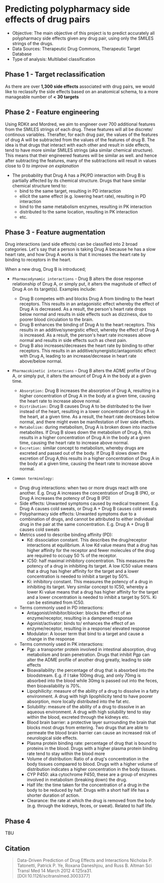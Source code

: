 # Predicting polypharmacy side effects of drug pairs
- Objective: The main objective of this project is to predict accurately all polypharmacy side effects given any drug pair, using only the SMILES strings of the drugs.
- Data Sources: Therapeutic Drug Commons, Therapeutic Target Database
- Type of analysis: Multilabel classification


## Phase 1 - Target reclassification

As there are over **1,300 side effects** associated with drug pairs, we would like to reclassify the side effects based on an anatomical schema, to a more manageable number of **< 30 targets**

## Phase 2 - Feature engineering

Using RDKit and Mordred, we aim to engineer over 700 additional features from the SMILES strings of each drug. These features will all be discrete/ continous variables.
Therafter, for each drug pair, the values of the features of drug A will be subtracted from the values of the features of drug B.
The idea is that drugs that interact with each other and result in side effects, tend to have more similar SMILES strings (aka similar chemical structure). This means that their engineered features will be similar as well. and hence after subtracting the features, many of the subtractions will result in values close to 0
_to improve on explanation_

- The probability that Drug A has a PK/PD interaction with Drug B is partially affected by its chemical structure. Drugs that have similar chemical structure tend to:
  - bind to the same target, resulting in PD interaction
  - ellicit the same effect (e.g. lowering heart rate), resulting in PD interaction
  - bind to the same metabolism enzymes, resulting in PK interaction
  - distributed to the same location, resulting in PK interaction
  - etc.


## Phase 3 - Feature augmentation

Drug interactions (and side effects) can be classified into 2 broad categories.
Let's say that a person is taking Drug A because he has a slow heart rate, and how Drug A works is that it increases the heart rate by binding to receptors in the heart.

When a new drug, Drug B is introduced;
- `Pharmacodynamic interactions` - Drug B alters the dose response relationship of Drug A, or simply put, it alters the magnitude of effect of Drug A on its target(s). Examples include:
  - Drug B competes with and blocks Drug A from binding to the heart receptors. This results in an antagonistic effect whereby the effect of Drug A is decreased. As a result, the person's heart rate drops below normal and results in side effects such as dizziness, due to poorer blood circulation to the brain.
  - Drug B enhances the binding of Drug A to the heart receptors. This results in an additive/synergistic effect, whereby the effect of Drug A is increased. As a result, the person's heart rate increases above normal and results in side effects such as chest pain.
  - Drug B also increases/decreases the heart rate by binding to other receptors. This results in an additive/synergistic/antagonistic effect with Drug A, leading to an increase/decrease in heart rate above/below normal.

- `Pharmacokinetic interactions` - Drug B alters the ADME profile of Drug A, or simply put, it alters the amount of Drug A in the body at a given time.
  - `Absorption:` Drug B increases the absorption of Drug A, resulting in a higher concentration of Drug A in the body at a given time, causing the heart rate to increase above normal.
  - `Distribution:` Drug B causes Drug A to be distributed to the liver instead of the heart, resulting in a lower concentration of Drug A in the heart, at a given time. As a result, the heart rate decreases below normal, and there might even be manifestation of liver side effects.
  - `Metabolism:` during metabolism, Drug A is broken down into inactive metabolites. If Drug B slows down the metabolism of Drug A, this results in a higher concentration of Drug A in the body at a given time, causing the heart rate to increase above normal.
  - `Excretion:` similar concept to metabolism, whereby drugs are excreted and passed out of the body. If Drug B slows down the excretion of Drug A,this results in a higher concentration of Drug A in the body at a given time, causing the heart rate to increase above normal.

- `Common terminology:`
  - Drug drug interactions: when two or more drugs react with one another. E.g. Drug A increases the concentration of Drug B (PK), or Drug A increases the potency of Drug B (PD)
  - Side effects: Unwanted symptoms caused by medical treatment. E.g. Drug A causes cold sweats, or Drug A + Drug B causes cold sweats
  - Polypharmacy side effects: Unwanted symptoms due to a combination of drugs, and cannot be attributed to either individual drug in the pair at the same concentration. E.g. Drug A + Drug B causes cold sweats
  - Metrics used to describe binding affinity (PD):
    - Kd: dissociation constant. This describes the drug/receptor interactions at equilibrium. A low Kd value means that a drug has higher affinity for the receptor and fewer molecules of the drug are required to occupy 50 % of the receptor.
    - IC50: half maximal inhibitory concentration. This measures the potency of a drug in inhibiting its target. A low IC50 value means that a drug has higher affinity for the target and a lower concentration is needed to inhibit a target by 50%.
    - Ki: inhibitory constant. This measures the potency of a drug in inhibiting its target. Very similar concept to IC50, whereby a lower Ki value means that a drug has higher affinity for the target and a lower cncentration is needed to inhibit a target by 50%. Ki can be estimated from IC50.
  - Terms commonly used in PD interactions:
    - Antagonist/inhibitor/blocker: blocks the effect of an enzyme/receptor, resulting in a dampened response
    - Agonist/activator: binds to/ enhances the effect of an enzyme/receptor, resulting in a response/ elevated response
    - Modulator: A looser term that bind to a target and cause a change in the response
  - Terms commonly used in PK interactions:
    - Pgp: a transporter protein involved in intestinal absorption, drug metabolism and brain penetration. Drugs that inhibit Pgp can alter the ADME profile of another drug greatly, leading to side effects
    - Bioavailability: the percentage of drug that is absorbed into the bloodstream. E.g. if I take 100mg drug, and only 70mg is absorbed into the blood while 30mg is passed out into the feces, then bioavailability is 70%.
    - Lipophilicity: measure of the ability of a drug to dissolve in a fatty environment. A drug with high lipophilicity tend to have poorer absorption, more locally distributed into the fat etc.
    - Solubility: measure of the ability of a drug to dissolve in an aqueous environment. A drug with high solubility tend to stay within the blood, excreted through the kidneys etc.
    - Blood brain barrier: a protective layer surrounding the brain that blocks most drugs from entering. Two drugs that are able to permeate the blood brain barrier can cause an increased risk of neurological side effects.
    - Plasma protein binding rate: percentage of drug that is bound to proteins in the blood. Drugs with a higher plasma protein binding rate tend to stay within the blood more
    - Volume of distribution: Ratio of a drug's concentration in the body tissues compaared to blood. Drugs with a higher volume of distribution indicates a higher concentration in the body tissues.
    - CYP P450: aka cytochrome P450, these are a group of enzymes involved in metabolism (breaking down) the drug.
    - Half life: the time taken for the concentration of a drug in the body to be reduced by half. Drugs with a short half life has a shorter duration of action.
    - Clearance: the rate at which the drug is removed from the body (e.g. through the kidneys, feces, or sweat). Related to half life.

## Phase 4

TBU

## Citation
> Data-Driven Prediction of Drug Effects and Interactions Nicholas P. Tatonetti, Patrick P. Ye, Roxana Daneshjou, and Russ B. Altman
Sci Transl Med 14 March 2012 4:125ra31. [DOI:10.1126/scitranslmed.3003377]
